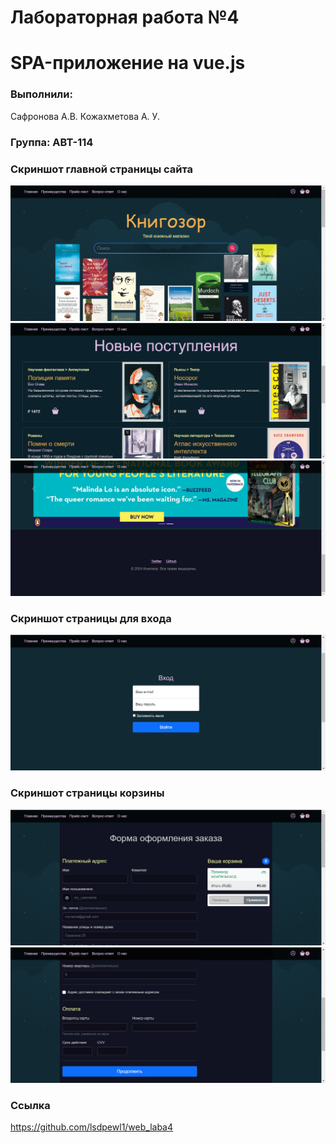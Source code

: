 # Лабораторная работа №4
# SPA-приложение на vue.js

### Выполнили:
Сафронова А.В.
Кожахметова А. У.

### Группа: АВТ-114

### Скриншот главной страницы сайта
<img src="1.png">
<img src="2.png">
<img src="3.png">

### Скриншот страницы для входа
<img src="4.png">

### Скриншот страницы корзины
<img src="5.png">
<img src="6.png">

### Ссылка
https://github.com/lsdpewl1/web_laba4